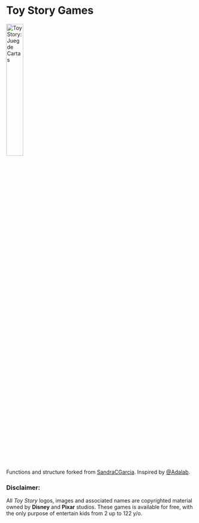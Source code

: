 # Toy Story Games
<img src="https://raw.githubusercontent.com/annabranco/toy-story-games/master/images/cards/cardback.png" alt="Toy Story: Jueg de Cartas" width="30%">

Functions and structure forked from [SandraCGarcia](https://github.com/SandraCGarcia/juego-de-cartas-adalab).
Inspired by [@Adalab](https://github.com/Adalab).

### Disclaimer:
All *Toy Story* logos, images and associated names are copyrighted material owned by **Disney** and **Pixar** studios.
These games is available for free, with the only purpose of entertain kids from 2 up to 122 y/o.
